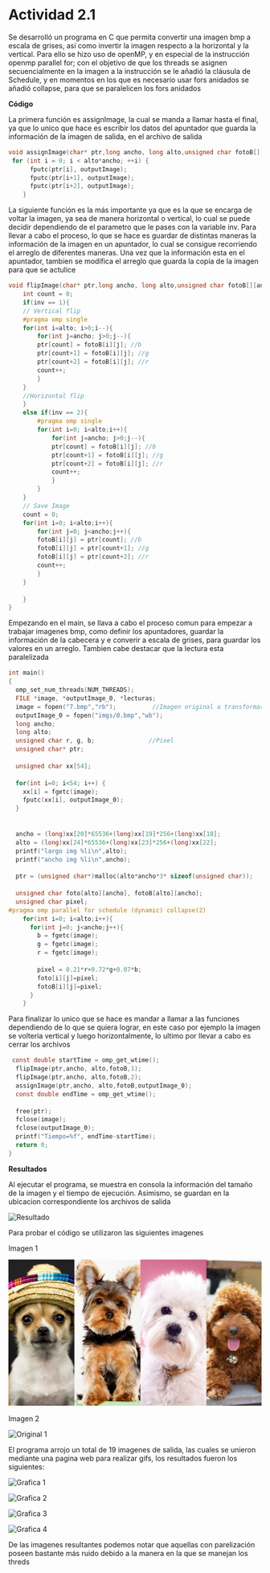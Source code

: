 # Actividad 2.1

Se desarrolló un programa en C que permita convertir una imagen bmp a escala de grises, así como invertir la imagen respecto a la horizontal y la vertical. Para ello se hizo uso de openMP, y en especial de la instrucción openmp parallel for; con el objetivo de que los threads se asignen secuencialmente en la imagen a la instrucción se le añadió la cláusula de Schedule, y en momentos en los que es necesario usar fors anidados se añadió collapse, para que se paralelicen los fors anidados


**Código**

La primera función es assignImage, la cual se manda a llamar hasta el final, ya que lo unico que hace es escribir los datos del apuntador que guarda la información de la imagen de salida, en el archivo de salida

``` C
void assignImage(char* ptr,long ancho, long alto,unsigned char fotoB[][ancho], FILE *outputImage){
 for (int i = 0; i < alto*ancho; ++i) {
      fputc(ptr[i], outputImage);
      fputc(ptr[i+1], outputImage);
      fputc(ptr[i+2], outputImage);
    }

```

La siguiente función es la más importante ya que es la que se encarga de voltar la imagen, ya sea de manera horizontal o vertical, lo cual se puede decidir dependiendo de el parametro que le pases con la variable inv. Para llevar a cabo el proceso, lo que se hace es guardar de distintas maneras la información de la imagen en un apuntador, lo cual se consigue recorriendo el arreglo de diferentes maneras. Una vez que la información esta en el apuntador, tambien se modifica el arreglo que guarda la copia de la imagen para que se actulice 

``` C
void flipImage(char* ptr,long ancho, long alto,unsigned char fotoB[][ancho], char inv){
    int count = 0;
    if(inv == 1){
    // Vertical flip
    #pragma omp single
    for(int i=alto; i>0;i--){
        for(int j=ancho; j>0;j--){
        ptr[count] = fotoB[i][j]; //b
        ptr[count+1] = fotoB[i][j]; //g
        ptr[count+2] = fotoB[i][j]; //r
        count++;
        }
    }
    //Horizontal flip
    }
    else if(inv == 2){
        #pragma omp single
        for(int i=0; i<alto;i++){
            for(int j=ancho; j>0;j--){
            ptr[count] = fotoB[i][j]; //b
            ptr[count+1] = fotoB[i][j]; //g
            ptr[count+2] = fotoB[i][j]; //r
            count++;
            }
        }
    }
    // Save Image
    count = 0;
    for(int i=0; i<alto;i++){
        for(int j=0; j<ancho;j++){
        fotoB[i][j] = ptr[count]; //b
        fotoB[i][j] = ptr[count+1]; //g
        fotoB[i][j] = ptr[count+2]; //r
        count++;
        }
    }

    }
}
```

Empezando en el main, se llava a cabo el proceso comun para empezar a trabajar imagenes bmp, como definir los apuntadores, guardar la información de la cabecera y e converir a escala de grises, para guardar los valores en un arreglo. Tambien cabe destacar que la lectura esta paralelizada

``` C
int main()
{
  omp_set_num_threads(NUM_THREADS);
  FILE *image, *outputImage_0, *lecturas;
  image = fopen("7.bmp","rb");          //Imagen original a transformar
  outputImage_0 = fopen("imgs/0.bmp","wb");
  long ancho;
  long alto;
  unsigned char r, g, b;               //Pixel
  unsigned char* ptr;

  unsigned char xx[54];
  
  for(int i=0; i<54; i++) {
    xx[i] = fgetc(image);
    fputc(xx[i], outputImage_0); 
  }


  ancho = (long)xx[20]*65536+(long)xx[19]*256+(long)xx[18];
  alto = (long)xx[24]*65536+(long)xx[23]*256+(long)xx[22];
  printf("largo img %li\n",alto);
  printf("ancho img %li\n",ancho);

  ptr = (unsigned char*)malloc(alto*ancho*3* sizeof(unsigned char));
    
  unsigned char foto[alto][ancho], fotoB[alto][ancho];
  unsigned char pixel;
#pragma omp parallel for schedule (dynamic) collapse(2)
    for(int i=0; i<alto;i++){
      for(int j=0; j<ancho;j++){
        b = fgetc(image);
        g = fgetc(image);
        r = fgetc(image);

        pixel = 0.21*r+0.72*g+0.07*b;
        foto[i][j]=pixel;
        fotoB[i][j]=pixel;
      }
    }
```

Para finalizar lo unico que se hace es mandar a llamar a las funciones dependiendo de lo que se quiera lograr, en este caso por ejemplo la imagen se volteria vertical y luego horizontalmente, lo ultimo por llevar a cabo es cerrar los archivos

``` C
 const double startTime = omp_get_wtime();  
  flipImage(ptr,ancho, alto,fotoB,1);
  flipImage(ptr,ancho, alto,fotoB,2);
  assignImage(ptr,ancho, alto,fotoB,outputImage_0);
  const double endTime = omp_get_wtime();

  free(ptr);
  fclose(image);
  fclose(outputImage_0);
  printf("Tiempo=%f", endTime-startTime);
  return 0;
}

```


**Resultados**

Al ejecutar el programa, se muestra en consola la información del tamaño de la imagen y el tiempo de ejecución. Asimismo, se guardan en la ubicacion correspondiente los archivos de salida

![Resultado](./Imagen2_2_1.png)

Para probar el código se utilizaron las siguientes imagenes

Imagen 1

![Original 1](./7.bmp)

Imagen 2

![Original 1](./8.bmp)

El programa arrojo un total de 19 imagenes de salida, las cuales se unieron mediante una pagina web para realizar gifs, los resultados fueron los siguientes:

![Grafica 1](./imgGrandeSinParallel.gif.gif)

![Grafica 2](./imgGrandeConParallel.gif)

![Grafica 3](./imgPequeñaSinParallel.gif)

![Grafica 4](./imgPequeñaConParallel.gif)


De las imagenes resultantes podemos notar que aquellas con parelización poseen bastante más ruido debido a la manera en la que se manejan los threds

